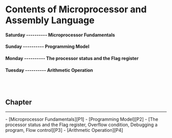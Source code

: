 <!--markdown practice-->
# Contents of Microprocessor and Assembly Language

#### **Saturday  ---------- Microprocessor Fundamentals</br>**
#### **Sunday    ---------- Programming Model</br>**
#### **Monday    ---------- The processor status and the Flag register</br>**
#### **Tuesday   ---------- Arithmetic Operation</br>**


## </br></br>Chapter
<hr/>
- [Microprocessor Fundamentals][P1]
- [Programming Model][P2]
- [The processor status and the Flag register, Overflow condition, Debugging a program, Flow control][P3]
- [Arithmetic Operation][P4]





<!--Links-->
[P1]: https://github.com/HasanTarik-REC/Note-Collections/blob/Feature/Second%20Year/Even%20Semester/Cyber%20and%20Intellectual%20Property%20Law/CyberLaw(Chapter-1).md
[P2]: https://github.com/HasanTarik-REC/Note-Collections/blob/Feature/Second%20Year/Even%20Semester/Cyber%20and%20Intellectual%20Property%20Law/ICT%20Policy%20in%20Bangladesh(Chapter-2).md
[P3]: https://github.com/HasanTarik-REC/Note-Collections/blob/Feature/Second%20Year/Even%20Semester/Cyber%20and%20Intellectual%20Property%20Law/Cyber%20Crime(Chapter%203).md
[P4]: https://www.youtube.com
[P5]: https://www.youtube.com
<!--End-->
